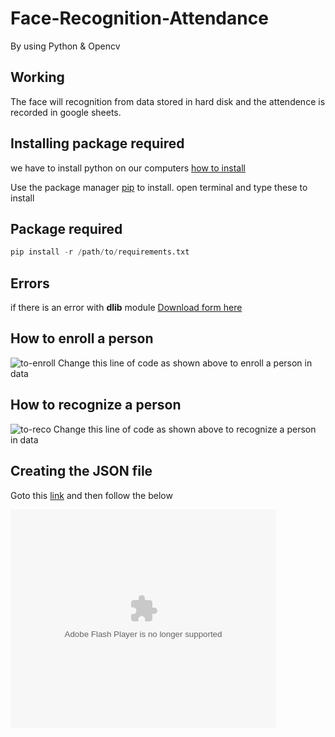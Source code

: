 # Face-Recognition-Attendance
By using Python & Opencv 
## Working
The face will recognition from data stored in hard disk and the attendence is recorded in google sheets.
## Installing package required
we have to install python on our computers [how to install](https://www.youtube.com/watch?v=uDbDIhR76H4&t=13s)

Use the package manager [pip](https://pip.pypa.io/en/stable/) to install.
open terminal and type these to install
## Package required
```python
pip install -r /path/to/requirements.txt
```
## Errors 
if there is an error with **dlib** module 
[Download form here](https://github.com/just-innovative-bro/Face-Recognition-Attendance/raw/main/dlib-19.22.99-cp39-cp39-win_amd64.whl) 
## How to enroll a person
<img src="https://i.ibb.co/dBbsxzD/to-enroll.gif" alt="to-enroll" border="0">
Change this line of code as shown above to enroll a person in data

## How to recognize a person
<img src="https://i.ibb.co/gMhfsk9/to-reco.gif" alt="to-reco" border="0">
Change this line of code as shown above to recognize a person in data

## Creating the JSON file
Goto this [link](https://www.googleadservices.com/pagead/aclk?sa=L&ai=DChcSEwjfsLf3hMr0AhXrkmYCHcltB0QYABAAGgJzbQ&ohost=www.google.com&cid=CAESQOD2dCGukhuQTdTf8aT1dmVg9O8mhhwuMKxbP7d6RzE5iIgWN3H5_C5a3AQ7Pb0zxjxTQTM-UK96N0wMdzZBJF0&sig=AOD64_3lmlg7M-FlenKawXzgVAVoeYEYQg&q&adurl&ved=2ahUKEwjvya73hMr0AhX6wjgGHTRPBkMQ0Qx6BAgCEAE)
and then follow the below

<object width="425" height="350">
  <param name="movie" value="https://www.youtube.com/watch?v=STgnA16SDQQ" />
  <param name="wmode" value="transparent" />
  <embed src="https://www.youtube.com/watch?v=STgnA16SDQQ"
         type="application/x-shockwave-flash"
         wmode="transparent" width="425" height="350" />
</object>

